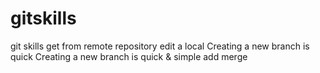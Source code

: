 # gitskills
git skills
get from remote repository 
edit a local
Creating a new branch is quick
Creating a new branch is quick & simple
add merge
